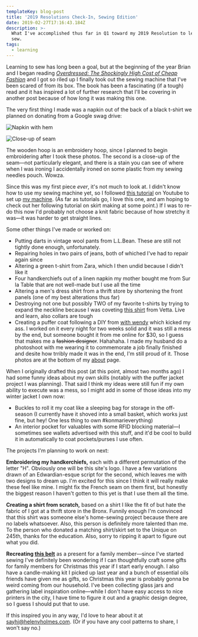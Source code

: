 ```yaml
---
templateKey: blog-post
title: '2019 Resolutions Check-In, Sewing Edition'
date: 2019-02-27T17:16:43.184Z
description: >-
  What I've accomplished thus far in Q1 toward my 2019 Resolution to learn to
  sew.
tags:
  - learning
---
```

Learning to sew has long been a goal, but at the beginning of the year Brian and I began reading [_Overdressed: The Shockingly High Cost of Cheap Fashion_](https://www.goodreads.com/book/show/11797414-overdressed) and I got so riled up I finally took out the sewing machine that I've been scared of from its box. The book has been a fascinating (if a tough) read and it has inspired a lot of further research that I'll be covering in another post because of how long it was making this one.

The very first thing I made was a napkin out of the back of a black t-shirt we planned on donating from a Google swag drive:

![Napkin with hem](/img/img_4502.jpg)

![Close-up of seam](/img/img_4503.jpg)

The wooden hoop is an embroidery hoop, since I planned to begin embroidering after I took these photos. The second is a close-up of the seam—not particularly elegant, and there is a stain you can see of where when I was ironing I accidentally ironed on some plastic from my sewing needles pouch. Wowza.

Since this was my first piece _ever_, it's not much to look at. I didn't know how to use my sewing machine yet, so I followed [this tutorial](https://youtu.be/rnTwT-ifLkU) on Youtube to set up [my machine](https://www.amazon.com/gp/product/B00VV4ZWBQ/ref=oh_aui_search_asin_title?ie=UTF8&psc=1). (As far as tutorials go, I love this one, and am hoping to check out her following tutorial on skirt making at some point.) If I was to re-do this now I'd probably not choose a knit fabric because of how stretchy it was—it was harder to get straight lines.

Some other things I've made or worked on:

* Putting darts in vintage wool pants from L.L.Bean. These are still not tightly done enough, unfortunately.
* Repairing holes in two pairs of jeans, both of whiched I've had to repair again since
* Altering a green t-shirt from Zara, which I then undid because I didn't like it
* Four handkerchiefs out of a linen napkin my mother bought me from Sur la Table that are not well-made but I use all the time
* Altering a men's dress shirt from a thrift store by shortening the front panels (one of my best alterations thus far)
* Destroying not one but possibly TWO of my favorite t-shirts by trying to expand the neckline because I was coveting [this shirt](https://www.vettacapsule.com/collections/tops/products/the-convertible-tee?variant=8985870925860) from Vetta. Live and learn, also collars are tough
* Creating a puffer coat following a DIY from [with wendy](https://www.youtube.com/user/withwendy) which kicked my ass. I worked on it every night for two weeks solid and it was still a mess by the end, but someone bought it from me online for $30, so I guess that makes me a ~~fashion designer~~. Hahahaha. I made my husband do a photoshoot with me wearing it to commemorate a job finally finished and desite how trribly made it was in the end, I'm still proud of it. Those photos are at the bottom of my [about](/about/) page.

When I originally drafted this post (at this point, almost two months ago) I had some funny ideas about my own skills (notably with the puffer jacket project I was planning). That said I think my ideas were still fun if my own ability to execute was a mess, so I might add in some of those ideas into my winter jacket I own now:

* Buckles to roll it my coat like a sleeping bag for storage in the off-season (I currently have it shoved into a small basket, which works just fine, but hey! One less thing to own #konmarieverything)
* An interior pocket for valuables with some RFID blocking material—I sometimes see wallets advertised with this stuff, and it'd be cool to build it in automatically to coat pockets/purses I use often.

The projects I'm planning to work on next:

**Embroidering my handkerchiefs,** each with a different permutation of the letter "H". Obviously one will be this site's logo. I have a few variations drawn of an Edwardian-esque script for the second, which leaves me with two designs to dream up. I'm excited for this since I think it will really make these feel like mine. I might fix the French seam on them first, but honestly the biggest reason I haven't gotten to this yet is that I use them all the time.

**Creating a shirt from scratch,** based on a shirt I like the fit of but hate the fabric of I got at a thrift store in the Bronx. Funnily enough I'm convinced that this shirt was someone else's home-sewing project because there are no labels whatsoever. Also, this person is definitely more talented than me. To the person who donated a matching shirt/skirt set to the Unique on 245th, thanks for the education. Also, sorry to ripping it apart to figure out what you did. 

**Recreating [this belt](https://elizabethsuzann.com/products/asawa-tie-belt-midweight-linen)** as a present for a family member—since I've started sewing I've definitely been wondering if I can thoughtfully craft some gifts for family members for Christmas this year if I start early enough. I also have a candle-making kit I picked up last year and a bunch of essential oils friends have given me as gifts, so Christmas this year is probably gonna be weird coming from our household. I've been collecting glass jars and gathering label inspiration online—while I don't have easy access to nice printers in the city, I have time to figure it out and a graphic design degree, so I guess I should put that to use.

If this inspired you in any way, I'd love to hear about it at sayhi@helenvholmes.com. (Or if you have any cool patterns to share, I won't say no.)
